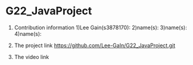 # G22_JavaProject

1. Contribution information
  1)Lee Gain(s3878170):
  2)name(s):
  3)name(s):
  4)name(s):
  
2. The project link
  https://github.com/Lee-GaIn/G22_JavaProject.git

3. The video link
